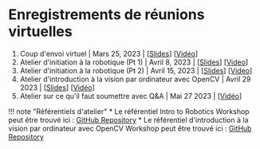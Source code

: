 # Enregistrements de réunions virtuelles

1. Coup d'envoi virtuel | Mars 25, 2023 | [[Slides](https://drive.google.com/file/d/13L_UUBkJnAGtHjxp9rqld_Ofnt0orgXg/view?usp=sharing)] [[Vidéo](https://youtu.be/gbGAezDaYk4)]
2. Atelier d'initiation à la robotique (Pt 1)  |   Avril 8, 2023   |   [[Slides](https://drive.google.com/file/d/17SVKHYQSAqRou2S5Pxwyt4-9jQJr0Ukn/view?usp=share_link)] [[Video](https://youtu.be/CdYjaDI_ORQ)]
3. Atelier d'initiation à la robotique  (Pt 2) |   Avril 15, 2023   |   [[Slides](https://drive.google.com/file/d/1AXLnYqAxEu8j4qofcm40BPND3LagT2fJ/view?usp=share_link)] [[Video](https://youtu.be/zKF9jSyo_bo)]
4. Atelier d'introduction à la vision par ordinateur avec OpenCV | Avril 29 2023 | [[Slides](https://drive.google.com/file/d/1achvfqw24_AUPbB6c1y54rVl9X-ClfPf/view?usp=sharing)] [[Vidéo](https://youtu.be/ZCxpaclvY-E)]
5. Atelier sur ce qu'il faut soumettre avec Q&A | Mai 27 2023 | [[Vidéo](https://youtu.be/QWUOZn1oo1g)]

!!! note "Référentiels d'atelier"
     * Le référentiel Intro to Robotics Workshop peut être trouvé ici : [GitHub Repository](https://github.com/PARC-Robotics/intro-to-robotics-workshops)
     * Le référentiel d'introduction à la vision par ordinateur avec OpenCV Workshop peut être trouvé ici : [GitHub Repository](https://github.com/PARC-Robotics/opencv-workshop)
